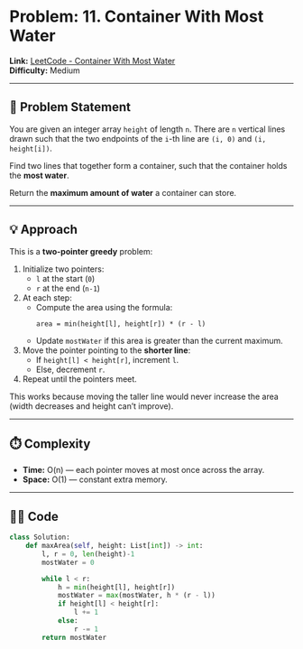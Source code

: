 # Problem: 11. Container With Most Water

**Link:** [LeetCode - Container With Most Water](https://leetcode.com/problems/container-with-most-water/)  
**Difficulty:** Medium  

---

## 📝 Problem Statement
You are given an integer array `height` of length `n`. There are `n` vertical lines drawn such that the two endpoints of the `i`-th line are `(i, 0)` and `(i, height[i])`.  

Find two lines that together form a container, such that the container holds the **most water**.  

Return the **maximum amount of water** a container can store.  

---

## 💡 Approach

This is a **two-pointer greedy** problem:  

1. Initialize two pointers:
   - `l` at the start (`0`)  
   - `r` at the end (`n-1`)  
2. At each step:
   - Compute the area using the formula:  
     ```
     area = min(height[l], height[r]) * (r - l)
     ```
   - Update `mostWater` if this area is greater than the current maximum.  
3. Move the pointer pointing to the **shorter line**:
   - If `height[l] < height[r]`, increment `l`.  
   - Else, decrement `r`.  
4. Repeat until the pointers meet.  

This works because moving the taller line would never increase the area (width decreases and height can’t improve).  

---

## ⏱️ Complexity
- **Time:** O(n) — each pointer moves at most once across the array.  
- **Space:** O(1) — constant extra memory.  

---

## 🧑‍💻 Code

```python
class Solution:
    def maxArea(self, height: List[int]) -> int:
        l, r = 0, len(height)-1
        mostWater = 0

        while l < r:
            h = min(height[l], height[r])
            mostWater = max(mostWater, h * (r - l))
            if height[l] < height[r]:
                l += 1
            else:
                r -= 1
        return mostWater